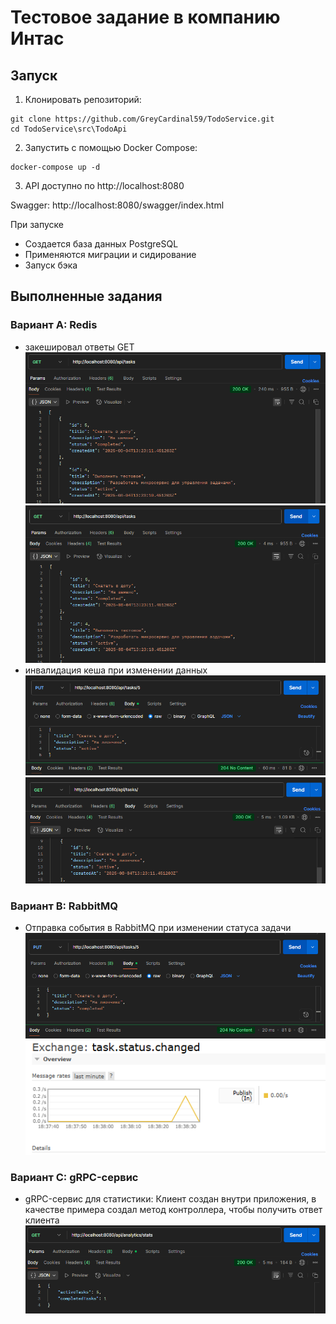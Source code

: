 # Тестовое задание в компанию Интас

## Запуск
1. Клонировать репозиторий:
```
git clone https://github.com/GreyCardinal59/TodoService.git
cd TodoService\src\TodoApi
```

2. Запустить с помощью Docker Compose:
```
docker-compose up -d
```

3. API доступно по http://localhost:8080

Swagger: http://localhost:8080/swagger/index.html

При запуске
- Создается база данных PostgreSQL
- Применяются миграции и сидирование
- Запуск бэка

## Выполненные задания

### Вариант А: Redis

- закешировал ответы GET
![img](md-sources/Redis1.png)
![img](md-sources/Redis2.png)
- инвалидация кеша при изменении данных
![img](md-sources/invalidation1.png)
![img](md-sources/invalidation2.png)

### Вариант В: RabbitMQ
- Отправка события в RabbitMQ при изменении статуса задачи
![img](md-sources/rabbit1.png)
![img](md-sources/rabbit2.png)

### Вариант С: gRPC-сервис
- gRPC-сервис для статистики:
Клиент создан внутри приложения, в качестве примера создал метод контроллера, чтобы получить ответ клиента
![img](md-sources/grpc.png)
